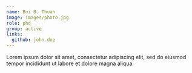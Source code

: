```yaml
---
name: Bui B. Thuan
image: images/photo.jpg
role: phd
group: active
links:
  github: john-doe
---
```


Lorem ipsum dolor sit amet, consectetur adipiscing elit, sed do eiusmod tempor incididunt ut labore et dolore magna aliqua.
